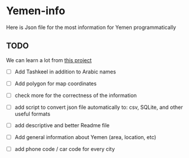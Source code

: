 # Yemen-info
Here is Json file for the most information for Yemen programmatically


## TODO
We can learn a lot from [this project](https://github.com/dr5hn/countries-states-cities-database)

- [ ] Add Tashkeel in addition to Arabic names
- [ ] Add polygon for map coordinates
- [ ] check more for the correctness of the information
- [ ] add script to convert json file automatically to: csv, SQLite, and other useful formats
- [ ] add descriptive and better Readme file
- [ ] Add general information about Yemen (area, location, etc)
- [ ] add phone code / car code for every city

